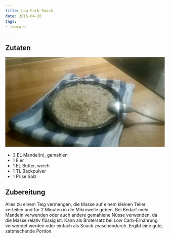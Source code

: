 ```yaml
---
title: Low Carb Snack
date: 2015-04-28
tags:
- lowcarb
---
```


## Zutaten
![](/img/low-carb-snack.webp)

- 3 EL    Mandel(n), gemahlen
- 1       Eier
- 1 EL    Butter, weich
- 1 TL    Backpulver
- 1 Prise Salz

## Zubereitung
Alles zu einem Teig vermengen, die Masse auf einem kleinen Teller verteilen und für 2 Minuten in die Mikrowelle geben. Bei Bedarf mehr Mandeln verwenden oder auch andere gemahlene Nüsse verwenden, da die Masse relativ flüssig ist.  Kann als Brotersatz bei Low Carb-Ernährung verwendet werden oder einfach als Snack zwischendurch. Ergibt eine gute, sattmachende Portion.
